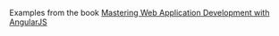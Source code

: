 Examples from the book [Mastering Web Application Development with AngularJS](https://www.packtpub.com/web-development/mastering-web-application-development-angularjs)